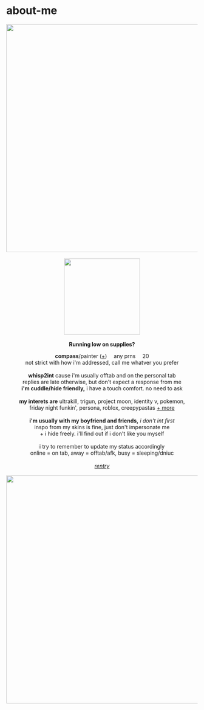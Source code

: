 # about-me
<p align="center">
  <img src="https://64.media.tumblr.com/ea96c27a07bbe077f139062c76cadf96/23b4a8b99fd33770-08/s1280x1920/e561b3abde7f03988dd01db2404e8901a327c7c9.pnj" width="600px">
  <br><br> <img src="https://static.wikia.nocookie.net/pressure/images/e/e6/Site-logo.png/revision/latest?cb=20240324041257" width="200px">
  <br><br> <b>Running low on supplies?</b>
  </p>
<p align="center">
  <b>compass</b>/painter (<a href="https://en.pronouns.page/@eternality">+</a>) <img src="https://64.media.tumblr.com/dc6cc0ab77f882b52cd3a800aaa2fe28/db7ce6708c01e3ab-fc/s75x75_c1/72ee01e8a2be1ef319cc5eed86d84dd6a9ccf2bf.gifv" width="10px"> any prns <img src="https://64.media.tumblr.com/dc6cc0ab77f882b52cd3a800aaa2fe28/db7ce6708c01e3ab-fc/s75x75_c1/72ee01e8a2be1ef319cc5eed86d84dd6a9ccf2bf.gifv" width="10px"> 20
  <br>not strict with how i'm addressed, call me whatver you prefer
  <br><br>
<b>whisp2int</b> cause i'm usually offtab and on the personal tab
<br>replies are late otherwise, but don't expect a response from me
<br><b>i'm cuddle/hide friendly,</b> i have a touch comfort. no need to ask
<br><br>
<b>my interets are</b>
ultrakill, trigun, project moon, identity v, pokemon,
<br>friday night funkin', persona, roblox, creepypastas <a href="https://rentry.co/memriesofyou">+ more</a>
<br><br><b>i'm usually with my boyfriend and friends,</b> <i>i don't int first</i>
  <br> inspo from my skins is fine, just don't impersonate me
<br>+ i hide freely. i'll find out if i don't like you myself
<br><br> i try to remember to update my status accordingly
<br> online = on tab, away = offtab/afk, busy = sleeping/dniuc
<br><br><i><a href="https://rentry.co/hdalblacksite">rentry</a></i>
<br>
<br> <img src="https://64.media.tumblr.com/ea96c27a07bbe077f139062c76cadf96/23b4a8b99fd33770-08/s1280x1920/e561b3abde7f03988dd01db2404e8901a327c7c9.pnj" width="600px">
</p>
